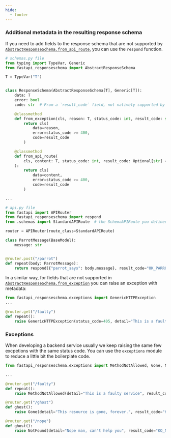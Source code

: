 ```yaml
---
hide:
  - footer
---
```

### Additional metadata in the resulting response schema
If you need to add fields to the response schema that are not supported by [`AbstractResponseSchema.from_api_route`](/api/interfaces/#from_api_route), you can use the `respond` function.

```py
# schemas.py file
from typing import TypeVar, Generic
from fastapi_responseschema import AbstractResponseSchema

T = TypeVar("T")


class ResponseSchema(AbstractResponseSchema[T], Generic[T]):
    data: T
    error: bool
    code: str  # From a `result_code` field, not natively supported by constructors

    @classmethod
    def from_exception(cls, reason: T, status_code: int, result_code: str = "Error", **others):
        return cls(
            data=reason,
            error=status_code >= 400, 
            code=result_code
        )

    @classmethod
    def from_api_route(
        cls, content: T, status_code: int, result_code: Optional[str] = None, **others
    ):
        return cls(
            data=content,
            error=status_code >= 400, 
            code=result_code
        )

...

# api.py file
from fastapi import APIRouter
from fastapi_responseschema import respond
from .schemas import StandardAPIRoute  # the SchemaAPIRoute you defined

router = APIRouter(route_class=StandardAPIRoute)

class ParrotMessage(BaseModel):
    message: str


@router.post("/parrot")
def repeat(body: ParrotMessage):
    return respond({"parrot_says": body.message}, result_code="OK_PARROT_HEALTHY")
```

In a similar way, for fields that are not supported in [`AbstractResponseSchema.from_exception`](/api/interfaces/#from_exception) you can raise an exception with metadata:
```py
from fastapi_responseschema.exceptions import GenericHTTPException
...

@router.get("/faulty")
def repeat():
    raise GenericHTTPException(status_code=405, detail="This is a faulty service", result_code="KO_NOT_SUPPORTED")
```

### Exceptions
When developing a backend service usually we keep raising the same few excpetions with the same status code.
You can use the `exceptions` module to reduce a little bit the boilerplate code.

```py
from fastapi_responseschema.exceptions import MethodNotAllowed, Gone, NotFound

...

@router.get("/faulty")
def repeat():
    raise MethodNotAllowed(detail="This is a faulty service", result_code="KO_NOT_SUPPORTED")

@router.get("/ghost")
def ghost():
    raise Gone(detail="This resource is gone, forever.", result_code="KO_CREEPY_GONE")

@router.get("/nope")
def ghost():
    raise NotFound(detail="Nope man, can't help you", result_code="KO_NOT_FOUND")
```